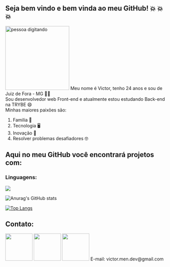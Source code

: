 <h2>Seja bem vindo e bem vinda ao meu GitHub! 💥 💥 💥</h2>
<img src="https://www.fabiosilvalima.net/wp-content/uploads/2017/04/fabiosilvalima-sairfazendo.gif" alt="pessoa digitando" width="200px">
<span>Meu nome é Victor, tenho 24 anos e sou de Juiz de Fora - MG 👦🏾</span><br>
<span>Sou desenvolvedor web Front-end e atualmente estou estudando Back-end na TRYBE 😄</span><br>
<span>Minhas maiores paixões são:
  <ol>
    <li>Familia 🥰</li>
    <li>Tecnologia 🖥️</li>
    <li>Inovação 🚀</li>
    <li>Resolver problemas desafiadores 🤓</li>
  </ol>
</span>
<h2>Aqui no meu GitHub você encontrará projetos com:</h2>

<h3>Linguagens:</h3><div><img src="https://www.freepnglogos.com/uploads/html5-logo-png/html5-logo-best-web-design-psd-html-cms-development-ecommerce-6.png" witdh="100px"/>

![Anurag's GitHub stats](https://github-readme-stats.vercel.app/api?username=victor160997&hide=contribs,prs)

[![Top Langs](https://github-readme-stats.vercel.app/api/top-langs/?username=victor160997&layout=compact)](https://github.com/anuraghazra/github-readme-stats)

<h2>Contato:</h2>
  <a href="https://github.com/victor160997" target="_blank" rel="noreferrer"><img src="https://camo.githubusercontent.com/5aa8b28e61d751397995c7cb0e2c9225f3a54562ef3923b4fe1d0fd98f275ba3/68747470733a2f2f696d672e736869656c64732e696f2f62616467652f2d4769746875622d3030303f7374796c653d666c61742d737175617265266c6f676f3d476974687562266c6f676f436f6c6f723d7768697465266c696e6b3d68747470733a2f2f6769746875622e636f6d2f70656775696d61736964" width="85px"/></a>
<a href="https://www.linkedin.com/in/victor-mendon%C3%A7a-915519216/" target="_blank" rel="noreferrer"><img src="https://camo.githubusercontent.com/b0d5f2747001255786f0cc5d1f975e7de50c18f028b03cb9363fe5f7ee2c52ab/68747470733a2f2f696d672e736869656c64732e696f2f62616467652f2d4c696e6b6564496e2d626c75653f7374796c653d666c61742d737175617265266c6f676f3d4c696e6b6564696e266c6f676f436f6c6f723d7768697465266c696e6b3d68747470733a2f2f7777772e6c696e6b6564696e2e636f6d2f696e2f6775696c6865726d6f2d6d617369642d34393436373762382f" width="85px"/></a>
<a href="https://api.whatsapp.com/send?phone=5532984772121&text=Ol%C3%A1%20Victor%2C%20Gostaria%20de%20saber%20mais%20a%20respeito%20do%20seu%20trabalho%20%3AD" target="_blank" rel="noreferrer"><img src="http://clinicasegatto.com.br/wp-content/uploads/2018/08/Bot%C3%A3o-WhatsApp.png" width="85px" /></a>
<span>E-mail: victor.men.dev@gmail.com</span>
